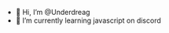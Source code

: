 - 👋 Hi, I’m @Underdreag
- 🌱 I’m currently learning javascript on discord

<!---
Underdreag/Underdreag is a ✨ special ✨ repository because its `README.md` (this file) appears on your GitHub profile.
You can click the Preview link to take a look at your changes.
--->
